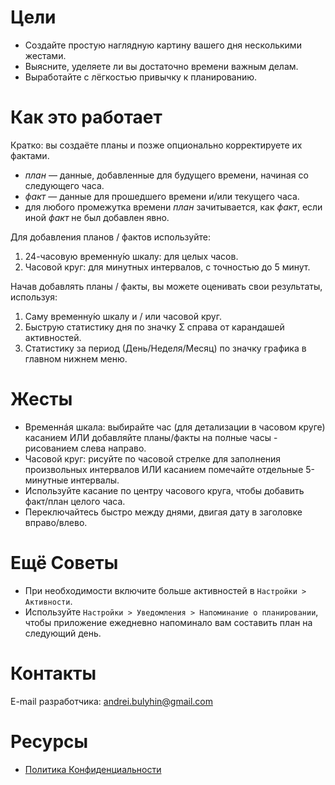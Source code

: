 # Цели

- Создайте простую наглядную картину вашего дня несколькими жестами.
- Выясните, уделяете ли вы достаточно времени важным делам.
- Выработайте с лёгкостью привычку к планированию.

# Как это работает

Кратко: вы создаёте планы и позже опционально корректируете их фактами.

- _план_ &mdash; данные, добавленные для будущего времени, начиная со следующего часа.
- _факт_ &mdash; данные для прошедшего времени и/или текущего часа.
- для любого промежутка времени _план_ зачитывается, как _факт_, если иной _факт_ не был добавлен явно.

Для добавления планов / фактов используйте:

1. 24-часовую временну́ю шкалу: для целых часов.
1. Часовой круг: для минутных интервалов, с точностью до 5 минут.

Начав добавлять планы / факты, вы можете оценивать свои результаты, используя:

1. Саму временну́ю шкалу и / или часовой круг.
1. Быструю статистику дня по значку &Sigma; справа от карандашей активностей.
1. Статистику за период (День/Неделя/Месяц) по значку графика в главном нижнем меню.

# Жесты

- Временнáя шкала: выбирайте час (для детализации в часовом круге) касанием ИЛИ добавляйте планы/факты на полные часы - рисованием слева направо.
- Часовой круг: рисуйте по часовой стрелке для заполнения произвольных интервалов ИЛИ касанием помечайте отдельные 5-минутные интервалы.
- Используйте касание по центру часового круга, чтобы добавить факт/план целого часа.
- Переключайтесь быстро между днями, двигая дату в заголовке вправо/влево.

# Ещё Советы

- При необходимости включите больше активностей в `Настройки > Активности`.
- Используйте `Настройки > Уведомления > Напоминание о планировании`, чтобы приложение ежедневно напоминало вам составить план на следующий день.

# Контакты

E-mail разработчика: andrei.bulyhin@gmail.com

# Ресурсы

- [Политика Конфиденциальности](privacy-policy.md)

